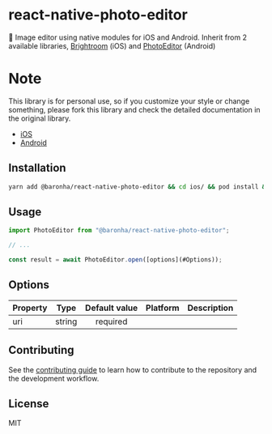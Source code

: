 # react-native-photo-editor

🌄 Image editor using native modules for iOS and Android. Inherit from 2 available libraries, [Brightroom](https://github.com/muukii/Brightroom) (iOS) and [PhotoEditor](https://github.com/burhanrashid52/PhotoEditor) (Android)

# Note
This library is for personal use, so if you customize your style or change something, please fork this library and check the detailed documentation in the original library.

- [iOS](https://github.com/muukii/Brightroom)
- [Android](https://github.com/burhanrashid52/PhotoEditor) 

## Installation

```sh
yarn add @baronha/react-native-photo-editor && cd ios/ && pod install && cd..
```

## Usage

```js
import PhotoEditor from "@baronha/react-native-photo-editor";

// ...

const result = await PhotoEditor.open([options](#Options));
```

## Options
| Property                         |       Type   | Default value |  Platform  | Description                              |
| -------------------------------- | :----------: | :-----------: | :--------: | :--------------------------------------- |
| uri                 | string         | required          | 

## Contributing

See the [contributing guide](CONTRIBUTING.md) to learn how to contribute to the repository and the development workflow.

## License

MIT
